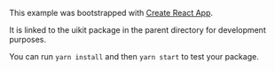 This example was bootstrapped with [Create React App](https://github.com/facebook/create-react-app).

It is linked to the uikit package in the parent directory for development purposes.

You can run `yarn install` and then `yarn start` to test your package.
